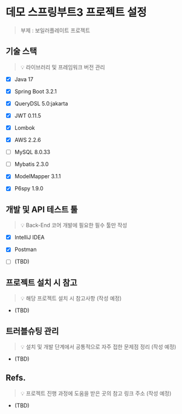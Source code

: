 # 데모 스프링부트3 프로젝트 설정
> 부제 : 보일러플레이트 프로젝트

## 기술 스택
> 💡 라이브러리 및 프레임워크 버전 관리
- [x] Java 17
- [x] Spring Boot 3.2.1
- [x] QueryDSL 5.0:jakarta
- [x] JWT 0.11.5
- [x] Lombok
- [x] AWS 2.2.6
- [ ] MySQL 8.0.33
- [ ] Mybatis 2.3.0
- [x] ModelMapper 3.1.1
- [x] P6spy 1.9.0


## 개발 및 API 테스트 툴
> 💡 Back-End 코어 개발에 필요한 필수 툴만 작성
- [x] IntelliJ IDEA
- [x] Postman
- [ ] (TBD)


## 프로젝트 설치 시 참고
> 💡 해당 프로젝트 설치 시 참고사항 (작성 예정)
- (TBD)

## 트러블슈팅 관리
> 💡 설치 및 개발 단계에서 공통적으로 자주 접한 문제점 정리 (작성 예정)
- (TBD)

## Refs.
> 💡 프로젝트 진행 과정에 도움을 받은 곳의 참고 링크 주소 (작성 예정)
- (TBD)

